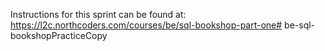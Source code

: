 Instructions for this sprint can be found at:
https://l2c.northcoders.com/courses/be/sql-bookshop-part-one# be-sql-bookshopPracticeCopy
